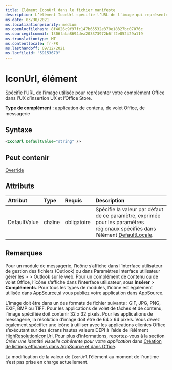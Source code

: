 ```yaml
---
title: Élément IconUrl dans le fichier manifeste
description: L’élément IconUrl spécifie l’URL de l’image qui représente votre Office dans l’UX d’insertion et Office Store.
ms.date: 03/30/2021
ms.localizationpriority: medium
ms.openlocfilehash: 8f4026c9f97fc147b65532e370e18327bc07076c
ms.sourcegitcommit: 1306faba8694dea203373972b6ff2e852429a119
ms.translationtype: MT
ms.contentlocale: fr-FR
ms.lasthandoff: 09/12/2021
ms.locfileid: "59153679"
---
```

# <a name="iconurl-element"></a>IconUrl, élément

Spécifie l’URL de l’image utilisée pour représenter votre complément Office dans l’UX d’insertion UX et l’Office Store.

**Type de complément :** application de contenu, de volet Office, de messagerie

## <a name="syntax"></a>Syntaxe

```XML
<IconUrl DefaultValue="string" />
```

## <a name="can-contain"></a>Peut contenir

[Override](override.md)

## <a name="attributes"></a>Attributs

|Attribut|Type|Requis|Description|
|:-----|:-----|:-----|:-----|
|DefaultValue|chaîne|obligatoire|Spécifie la valeur par défaut de ce paramètre, exprimée pour les paramètres régionaux spécifiés dans l’élément [DefaultLocale](defaultlocale.md).|

## <a name="remarks"></a>Remarques

Pour un module de messagerie, l’icône s’affiche dans l’interface utilisateur de gestion des fichiers (Outlook) ou dans Paramètres Interface utilisateur gérer les  >     >   Outlook sur le web. Pour un complément de contenu ou de volet Office, l’icône s’affiche dans l’interface utilisateur, sous **Insérer** > **Compléments**. Pour tous les types de modules, l’icône est également utilisée dans [AppSource,](https://appsource.microsoft.com)si vous publiez votre application dans AppSource.

L’image doit être dans un des formats de fichier suivants : GIF, JPG, PNG, EXIF, BMP ou TIFF. Pour les applications de volet de tâches et de contenu, l’image spécifiée doit contenir 32 x 32 pixels. Pour les applications de messagerie, la résolution d’image doit être de 64 x 64 pixels. Vous devez également spécifier une icône à utiliser avec les applications clientes Office s’exécutant sur des écrans hautes valeurs DEPI à l’aide de l’élément [HighResolutionIconUrl.](highresolutioniconurl.md) Pour plus d’informations, reportez-vous à la section _Créer une identité visuelle cohérente pour votre application_ dans [Création de listings efficaces dans AppSource et dans Office](/office/dev/store/create-effective-office-store-listings#create-a-consistent-visual-identity).

La modification de la valeur de `IconUrl` l’élément au moment de l’runtime n’est pas prise en charge actuellement.
